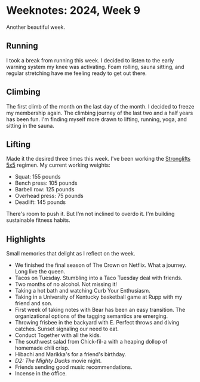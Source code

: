 <template data-parse>2024-03-03 #weeknotes</template>

# Weeknotes: 2024, Week 9

Another beautiful week.

## Running

I took a break from running this week. I decided to listen to the early warning system my knee was activating. Foam rolling, sauna sitting, and regular stretching have me feeling ready to get out there.

## Climbing

The first climb of the month on the last day of the month. I decided to freeze my membership again. The climbing journey of the last two and a half years has been fun. I'm finding myself more drawn to lifting, running, yoga, and sitting in the sauna.

## Lifting

Made it the desired three times this week. I've been working the [Stronglifts 5x5](https://stronglifts.com/stronglifts-5x5/) regimen. My current working weights:

- Squat: 155 pounds
- Bench press: 105 pounds
- Barbell row: 125 pounds
- Overhead press: 75 pounds
- Deadlift: 145 pounds

There's room to push it. But I'm not inclined to overdo it. I'm building sustainable fitness habits.

## Highlights

Small memories that delight as I reflect on the week.

- We finished the final season of The Crown on Netflix. What a journey. Long live the queen.
- Tacos on Tuesday. Stumbling into a Taco Tuesday deal with friends.
- Two months of no alcohol. Not missing it!
- Taking a hot bath and watching Curb Your Enthusiasm.
- Taking in a University of Kentucky basketball game at Rupp with my friend and son.
- First week of taking notes with Bear has been an easy transition. The organizational options of the tagging semantics are emerging.
- Throwing frisbee in the backyard with E. Perfect throws and diving catches. Sunset signaling our need to eat.
- Conduct Together with all the kids.
- The southwest salad from Chick-fil-a with a heaping dollop of homemade chili crisp.
- Hibachi and Marikka's for a friend's birthday.
- *D2: The Mighty Ducks* movie night.
- Friends sending good music recommendations.
- Incense in the office.